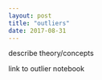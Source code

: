 ```yaml
---
layout: post
title: "outliers"
date: 2017-08-31
---
```


describe theory/concepts


link to outlier notebook


